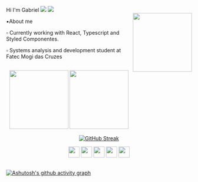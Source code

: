 <div>
    Hi I'm Gabriel <img src="https://images-wixmp-ed30a86b8c4ca887773594c2.wixmp.com/f/04503968-197c-424a-b812-5b5e659ad7dd/d96vvbr-0f5da800-6bca-4f2a-b30a-ced304d22833.gif?token=eyJ0eXAiOiJKV1QiLCJhbGciOiJIUzI1NiJ9.eyJzdWIiOiJ1cm46YXBwOjdlMGQxODg5ODIyNjQzNzNhNWYwZDQxNWVhMGQyNmUwIiwiaXNzIjoidXJuOmFwcDo3ZTBkMTg4OTgyMjY0MzczYTVmMGQ0MTVlYTBkMjZlMCIsIm9iaiI6W1t7InBhdGgiOiJcL2ZcLzA0NTAzOTY4LTE5N2MtNDI0YS1iODEyLTViNWU2NTlhZDdkZFwvZDk2dnZici0wZjVkYTgwMC02YmNhLTRmMmEtYjMwYS1jZWQzMDRkMjI4MzMuZ2lmIn1dXSwiYXVkIjpbInVybjpzZXJ2aWNlOmZpbGUuZG93bmxvYWQiXX0.EXK1nK9kZNPt8AN6j18Skup87IB0UJG9Dgbanx-3pgk" />
    <img src="https://images-wixmp-ed30a86b8c4ca887773594c2.wixmp.com/f/04503968-197c-424a-b812-5b5e659ad7dd/d96vxtb-0d8d0ca0-a3a1-4e8e-bbc2-1c5d4596a0b4.gif?token=eyJ0eXAiOiJKV1QiLCJhbGciOiJIUzI1NiJ9.eyJzdWIiOiJ1cm46YXBwOjdlMGQxODg5ODIyNjQzNzNhNWYwZDQxNWVhMGQyNmUwIiwiaXNzIjoidXJuOmFwcDo3ZTBkMTg4OTgyMjY0MzczYTVmMGQ0MTVlYTBkMjZlMCIsIm9iaiI6W1t7InBhdGgiOiJcL2ZcLzA0NTAzOTY4LTE5N2MtNDI0YS1iODEyLTViNWU2NTlhZDdkZFwvZDk2dnh0Yi0wZDhkMGNhMC1hM2ExLTRlOGUtYmJjMi0xYzVkNDU5NmEwYjQuZ2lmIn1dXSwiYXVkIjpbInVybjpzZXJ2aWNlOmZpbGUuZG93bmxvYWQiXX0.TCq3Zo0VUluSUfd-y1VwykczhCzi6tPgqAPwLNxHtZM" />
</div>

<img width="160em" height="160em" align="right" src="https://media.tenor.com/30DPIoReBOIAAAAC/bardin-vermintide.gif" />


<div>
  <p>▪️About me</p>
    <p>▫️ Currently working with React, Typescript and Styled Componentes.</p>
    <p>▫️ Systems analysis and development student at Fatec Mogi das Cruzes</p>
</div>

##

<div align="center">
  <img height="160em" src="https://github-readme-stats.vercel.app/api?username=gabrielAlvees&show_icons=true&icon_color=c9d1d9&theme=dark&include_all_commits=true&count_private=true"/>
  <img height="160em" src="https://github-readme-stats.vercel.app/api/top-langs/?username=gabrielAlvees&layout=compact&langs_count=7&theme=dark"/>
  
[![GitHub Streak](https://streak-stats.demolab.com?user=gabrielAlvees&theme=dark&border_radius=4.4)](https://git.io/streak-stats)
</div>

<div align="center">
  <img height="30em" width="30em" src="https://cdn.jsdelivr.net/gh/devicons/devicon/icons/vscode/vscode-original.svg" />
  <img height="30em" width="30em" src="https://cdn.jsdelivr.net/gh/devicons/devicon/icons/react/react-original.svg" />
  <img height="30em" width="30em" src="https://cdn.jsdelivr.net/gh/devicons/devicon/icons/typescript/typescript-original.svg" />
  <img height="30em" width="30em" src="https://cdn.jsdelivr.net/gh/devicons/devicon/icons/javascript/javascript-original.svg" />
  <img height="30em" width="30em" src="https://cdn.jsdelivr.net/gh/devicons/devicon/icons/nodejs/nodejs-original.svg" />
</div>

##

[![Ashutosh's github activity graph](https://github-readme-activity-graph.cyclic.app/graph?username=gabrielAlvees&bg_color=0d1117&color=c9d1d9&line=c9d1d9&point=494949&area=false&hide_border=true)](https://github.com/ashutosh00710/github-readme-activity-graph)

